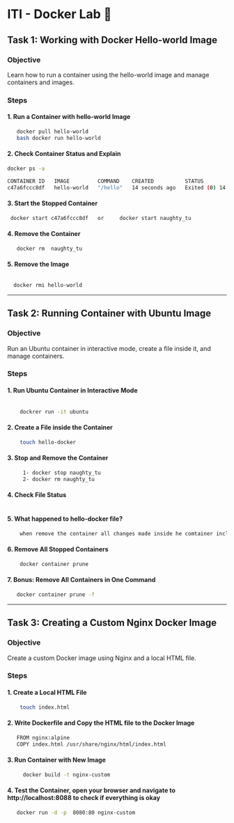 # ITI - Docker Lab 🐋

## Task 1: Working with Docker Hello-world Image
### Objective
Learn how to run a container using the hello-world image and manage containers and images.

### Steps
#### 1. Run a Container with hello-world Image
```bash 
   docker pull hello-world   
   bash docker run hello-world
```
#### 2. Check Container Status and Explain
```bash 
docker ps -a

CONTAINER ID   IMAGE         COMMAND    CREATED          STATUS                      PORTS     NAMES
c47a6fccc8df   hello-world   "/hello"   14 seconds ago   Exited (0) 14 seconds ago             naughty_tu

```
#### 3. Start the Stopped Container
```bash
 docker start c47a6fccc8df   or     docker start naughty_tu
```
#### 4. Remove the Container
```bash
   docker rm  naughty_tu
```
#### 5. Remove the Image
```bash

  docker rmi hello-world
```
---

## Task 2: Running Container with Ubuntu Image
### Objective
Run an Ubuntu container in interactive mode, create a file inside it, and manage containers.

### Steps
#### 1. Run Ubuntu Container in Interactive Mode
```bash
  
    dockrer run -it ubuntu
```
#### 2. Create a File inside the Container
```bash
    touch hello-docker

```
#### 3. Stop and Remove the Container
```bash
     1- docker stop naughty_tu
     2- docker rm naughty_tu 
```
#### 4. Check File Status
```bash
```
#### 5. What happened to hello-docker file?
```bash
    when remove the container all changes made inside he comtainer including the creation of files like hello-docker are removed
```
#### 6. Remove All Stopped Containers
```bash
    docker container prune
```
#### 7. Bonus: Remove All Containers in One Command
```bash
   docker container prune -f
```

---
## Task 3: Creating a Custom Nginx Docker Image
### Objective
Create a custom Docker image using Nginx and a local HTML file.

### Steps
#### 1. Create a Local HTML File
```bash
    touch index.html
```
#### 2. Write Dockerfile and Copy the HTML file to the Docker Image
```bash
   FROM nginx:alpine
   COPY index.html /usr/share/nginx/html/index.html
```
#### 3. Run Container with New Image
```bash
     docker build -t nginx-custom
```

#### 4. Test the Container, open your browser and navigate to http://localhost:8088 to check if everything is okay
```bash
   docker run -d -p  8080:80 nginx-custom
```

